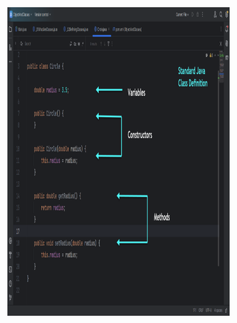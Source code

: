 <img alt="Alt text" style="height: 700px; width: 1300px;" src="../../../resources/Standard Java Class Definition.png"/>
<!-- Replace YOUTUBE_VIDEO_ID with actual video ID -->
